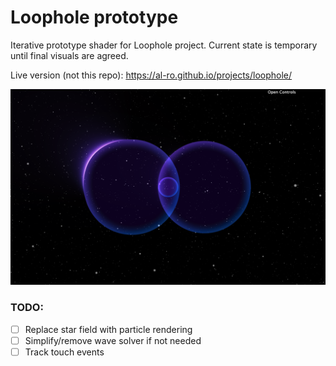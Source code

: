 # Loophole prototype

Iterative prototype shader for Loophole project. Current state is temporary until final visuals are agreed.

Live version (not this repo): https://al-ro.github.io/projects/loophole/

![Screenshot](screenshot.png)

### TODO:
- [ ] Replace star field with particle rendering
- [ ] Simplify/remove wave solver if not needed
- [ ] Track touch events
